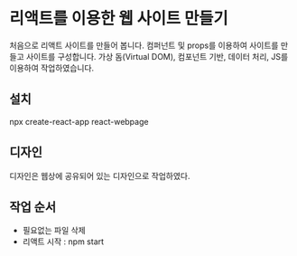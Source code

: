 # 리액트를 이용한 웹 사이트 만들기
처음으로 리액트 사이트를 만들어 봅니다.
컴퍼넌트 및 props를 이용하여 사이트를 만들고 사이트를 구성합니다.
가상 돔(Virtual DOM), 컴포넌트 기반, 데이터 처리, JS를 이용하여 작업하였습니다.

## 설치
npx create-react-app react-webpage

## 디자인
디자인은 웹상에 공유되어 있는 디자인으로 작업하였다.

## 작업 순서
- 필요없는 파일 삭제
- 리액트 시작 : npm start

